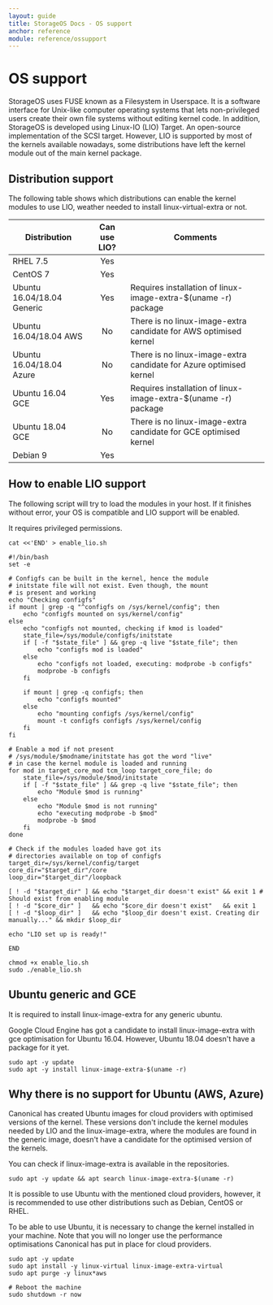 ```yaml
---
layout: guide
title: StorageOS Docs - OS support
anchor: reference
module: reference/ossupport
---
```


# OS support

StorageOS uses FUSE known as a Filesystem in Userspace. It is a software interface for Unix-like computer operating systems that lets non-privileged users create their own file systems without editing kernel code. In addition, StorageOS is developed using Linux-IO (LIO) Target. An open-source implementation of the SCSI target.
However, LIO is supported by most of the kernels available nowadays, some distributions have left the kernel module out of the main kernel package.


## Distribution support

The following table shows which distributions can enable the kernel modules to use LIO, weather needed to install linux-virtual-extra or not.

| Distribution               | Can use LIO? | Comments                                                           |
| ---                        | :---:        | ---                                                                |
| RHEL 7.5                   | Yes          |                                                                    |
| CentOS 7                   | Yes          |                                                                    |
| Ubuntu 16.04/18.04 Generic | Yes          | Requires installation of linux-image-extra-$(uname -r) package     |
| Ubuntu 16.04/18.04 AWS     | No           | There is no linux-image-extra candidate for AWS optimised kernel   |
| Ubuntu 16.04/18.04 Azure   | No           | There is no linux-image-extra candidate for Azure optimised kernel |
| Ubuntu 16.04 GCE           | Yes          | Requires installation of linux-image-extra-$(uname -r) package     |
| Ubuntu 18.04 GCE           | No           | There is no linux-image-extra candidate for GCE optimised kernel   |
| Debian 9                   | Yes          |                                                                    |


## How to enable LIO support

The following script will try to load the modules in your host. If it finishes without error, your OS is compatible and LIO support will be enabled.

It requires privileged permissions.

```
cat <<'END' > enable_lio.sh

#!/bin/bash
set -e

# Configfs can be built in the kernel, hence the module
# initstate file will not exist. Even though, the mount
# is present and working
echo "Checking configfs"
if mount | grep -q "^configfs on /sys/kernel/config"; then
    echo "configfs mounted on sys/kernel/config"
else
    echo "configfs not mounted, checking if kmod is loaded"
    state_file=/sys/module/configfs/initstate
    if [ -f "$state_file" ] && grep -q live "$state_file"; then
        echo "configfs mod is loaded"
    else
        echo "configfs not loaded, executing: modprobe -b configfs"
        modprobe -b configfs
    fi

    if mount | grep -q configfs; then
        echo "configfs mounted"
    else
        echo "mounting configfs /sys/kernel/config"
        mount -t configfs configfs /sys/kernel/config
    fi
fi

# Enable a mod if not present
# /sys/module/$modname/initstate has got the word "live"
# in case the kernel module is loaded and running 
for mod in target_core_mod tcm_loop target_core_file; do
    state_file=/sys/module/$mod/initstate
    if [ -f "$state_file" ] && grep -q live "$state_file"; then
        echo "Module $mod is running"
    else 
        echo "Module $mod is not running"
        echo "executing modprobe -b $mod"
        modprobe -b $mod
    fi
done

# Check if the modules loaded have got its
# directories available on top of configfs
target_dir=/sys/kernel/config/target
core_dir="$target_dir"/core
loop_dir="$target_dir"/loopback

[ ! -d "$target_dir" ] && echo "$target_dir doesn't exist" && exit 1 # Should exist from enabling module
[ ! -d "$core_dir" ]   && echo "$core_dir doesn't exist"   && exit 1
[ ! -d "$loop_dir" ]   && echo "$loop_dir doesn't exist. Creating dir manually..." && mkdir $loop_dir

echo "LIO set up is ready!"

END

chmod +x enable_lio.sh
sudo ./enable_lio.sh
```

## Ubuntu generic and GCE

It is required to install linux-image-extra for any generic ubuntu. 

Google Cloud Engine has got a candidate to install linux-image-extra with gce optimisation for Ubuntu 16.04. However, Ubuntu 18.04 doesn't have a package for it yet.

```
sudo apt -y update
sudo apt -y install linux-image-extra-$(uname -r)
```

## Why there is no support for Ubuntu (AWS, Azure)
Canonical has created Ubuntu images for cloud providers with optimised versions of the kernel. These versions don't include the kernel modules needed by LIO and the linux-image-extra, where the modules are found in the generic image, doesn't have a candidate for the optimised version of the kernels.

You can check if linux-image-extra is available in the repositories.
```
sudo apt -y update && apt search linux-image-extra-$(uname -r)
```

It is possible to use Ubuntu with the mentioned cloud providers, however, it is recommended to use other distributions such as Debian, CentOS or RHEL.

To be able to use Ubuntu, it is necessary to change the kernel installed in your machine. Note that you will no longer use the performance optimisations Canonical has put in place for cloud providers.

```
sudo apt -y update
sudo apt install -y linux-virtual linux-image-extra-virtual
sudo apt purge -y linux*aws

# Reboot the machine
sudo shutdown -r now
```

